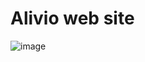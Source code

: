 # Alivio web site
![image](https://user-images.githubusercontent.com/122313622/219874836-8b719c58-edfc-4ef4-aa46-61e6153ea820.png)

